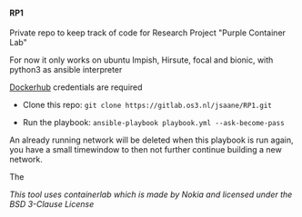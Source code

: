 #### RP1
Private repo to keep track of code for Research Project "Purple Container Lab"

For now it only works on ubuntu Impish, Hirsute, focal and bionic, with python3 as ansible interpreter

[Dockerhub](https://hub.docker.com/) credentials are required

- Clone this repo:
```git clone https://gitlab.os3.nl/jsaane/RP1.git```

- Run the playbook:
```ansible-playbook playbook.yml --ask-become-pass```

An already running network will be deleted when this playbook is run again, you have a small timewindow to then not further continue building a new network.

The 

*This tool uses containerlab which is made by Nokia and licensed under the BSD 3-Clause License*

